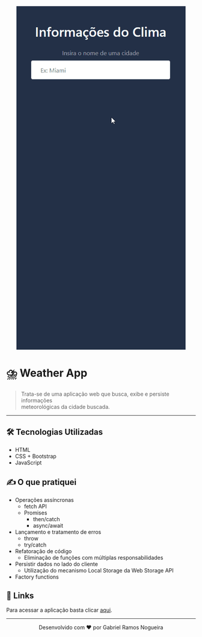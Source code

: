 <div align="center">
  <a href="https://weather-app-sigma-six.vercel.app/" target="_blank">
    <img src=".github/demo-weatherApp.gif"> 
  </a>   
</div>

# ⛈️ Weather App

> Trata-se de uma aplicação web que busca, exibe e persiste informações <br> meteorológicas da cidade buscada.

---

## 🛠️ Tecnologias Utilizadas
- HTML
- CSS + Bootstrap
- JavaScript

## ✍️ O que pratiquei
- Operações assíncronas
  - fetch API
  - Promises
    - then/catch
    - async/await
- Lançamento e tratamento de erros
  - throw
  - try/catch
- Refatoração de código
  - Eliminação de funções com múltiplas responsabilidades
- Persistir dados no lado do cliente
  - Utilização do mecanismo Local Storage da Web Storage API
- Factory functions

## 🔗 Links
Para acessar a aplicação basta clicar [aqui](https://weather-app-sigma-six.vercel.app/).

---

<p align="center">Desenvolvido com ❤️ por Gabriel Ramos Nogueira</p>
